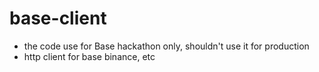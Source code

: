 # base-client
- the code use for Base hackathon only, shouldn't use it for production
- http client for base binance, etc